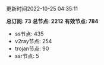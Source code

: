 更新时间2022-10-25 04:35:11

**总订阅: 73**
**总节点: 2212**
**有效节点: 784**
- ss节点: 435
- v2ray节点: 254
- trojan节点: 90
- ssr节点: 5
